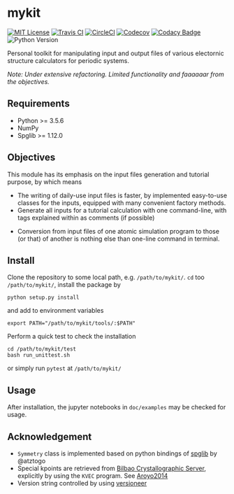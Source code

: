 # mykit

[![MIT License](https://img.shields.io/badge/License-MIT-blue.svg)](https://github.com/minyez/mykit/blob/master/LICENSE)
[![Travis CI](https://travis-ci.org/minyez/mykit.svg?branch=master)](https://travis-ci.org/minyez/mykit)
[![CircleCI](https://circleci.com/gh/minyez/mykit/tree/master.svg?style=svg)](https://circleci.com/gh/minyez/mykit/tree/master)
[![Codecov](https://codecov.io/gh/minyez/mykit/branch/master/graph/badge.svg)](https://codecov.io/gh/minyez/mykit)
[![Codacy Badge](https://api.codacy.com/project/badge/Grade/895e480c22f3495ea1c266b0db8e369b)](https://www.codacy.com/app/minyez/mykit?utm_source=github.com&amp;utm_medium=referral&amp;utm_content=minyez/mykit&amp;utm_campaign=Badge_Grade)
![Python Version](https://img.shields.io/static/v1.svg?message=3.5.6|3.6.3|3.7.1|3.7-dev&color=3776AB&logo=Python&label=Python)

Personal toolkit for manipulating input and output files of various electornic structure calculators for periodic systems.

*Note: Under extensive refactoring. Limited functionality and faaaaaar from the objectives.*

## Requirements

- Python >= 3.5.6
- NumPy
- Spglib >= 1.12.0

## Objectives

This module has its emphasis on the input files generation and tutorial purpose, by which means

- The writing of daily-use input files is faster, by implemented easy-to-use classes for the inputs, equipped with many convenient factory methods.
- Generate all inputs for a tutorial calculation with one command-line, with tags explained within as comments (if possible)
<!-- - A series of calculations can be run by statements within a python script, as in [ASE](https://wiki.fysik.dtu.dk/ase/). And it also provides an alternative to run in a bash script, with each command line a self-explained -->
- Conversion from input files of one atomic simulation program to those (or that) of another is nothing else than one-line command in terminal.

## Install

Clone the repository to some local path, e.g. `/path/to/mykit/`. 
`cd` too `/path/to/mykit/`, install the package by

```
python setup.py install
```

and add to environment variables

```shell
export PATH="/path/to/mykit/tools/:$PATH"
```

Perform a quick test to check the installation

```shell
cd /path/to/mykit/test
bash run_unittest.sh
```

or simply run `pytest` at `/path/to/mykit/`

## Usage

After installation, the jupyter notebooks in `doc/examples` may be checked for usage.

## Acknowledgement

- `Symmetry` class is implemented based on python bindings of [spglib](https://atztogo.github.io/spglib/python-spglib.html) by @atztogo
- Special kpoints are retrieved from [Bilbao Crystallographic Server](http://www.cryst.ehu.es), explicitly by using the `KVEC` program. See [Aroyo2014](https://dx.doi.org/10.1107/S205327331303091X)
- Version string controlled by using [versioneer](https://github.com/warner/python-versioneer)

<!-- Currently partially supported codes:

- [VASP](http://www.vasp.at/)
- [WIEN2K](http://susi.theochem.tuwien.ac.at/)
- [ABINIT](https://www.abinit.org/) -->
